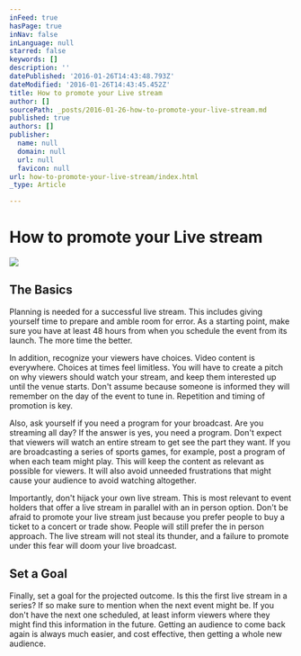 ```yaml
---
inFeed: true
hasPage: true
inNav: false
inLanguage: null
starred: false
keywords: []
description: ''
datePublished: '2016-01-26T14:43:48.793Z'
dateModified: '2016-01-26T14:43:45.452Z'
title: How to promote your Live stream
author: []
sourcePath: _posts/2016-01-26-how-to-promote-your-live-stream.md
published: true
authors: []
publisher:
  name: null
  domain: null
  url: null
  favicon: null
url: how-to-promote-your-live-stream/index.html
_type: Article

---
```

# How to promote your Live stream
![](https://the-grid-user-content.s3-us-west-2.amazonaws.com/11982724-755a-4825-8ad1-94efe93d5108.jpg)

## The Basics

Planning is needed for a successful live stream. This includes giving yourself time to prepare and amble room for error. As a starting point, make sure you have at least 48 hours from when you schedule the event from its launch. The more time the better.

In addition, recognize your viewers have choices. Video content is everywhere. Choices at times feel limitless. You will have to create a pitch on why viewers should watch your stream, and keep them interested up until the venue starts. Don't assume because someone is informed they will remember on the day of the event to tune in. Repetition and timing of promotion is key.

Also, ask yourself if you need a program for your broadcast. Are you streaming all day? If the answer is yes, you need a program. Don't expect that viewers will watch an entire stream to get see the part they want. If you are broadcasting a series of sports games, for example, post a program of when each team might play. This will keep the content as relevant as possible for viewers. It will also avoid unneeded frustrations that might cause your audience to avoid watching altogether.

Importantly, don't hijack your own live stream. This is most relevant to event holders that offer a live stream in parallel with an in person option. Don't be afraid to promote your live stream just because you prefer people to buy a ticket to a concert or trade show. People will still prefer the in person approach. The live stream will not steal its thunder, and a failure to promote under this fear will doom your live broadcast.

## Set a Goal

Finally, set a goal for the projected outcome. Is this the first live stream in a series? If so make sure to mention when the next event might be. If you don't have the next one scheduled, at least inform viewers where they might find this information in the future. Getting an audience to come back again is always much easier, and cost effective, then getting a whole new audience.